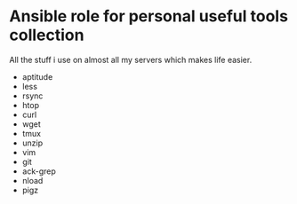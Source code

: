 # Ansible role for personal useful tools collection

All the stuff i use on almost all my servers which makes life easier.

* aptitude
* less
* rsync
* htop
* curl
* wget
* tmux
* unzip
* vim
* git
* ack-grep
* nload
* pigz
